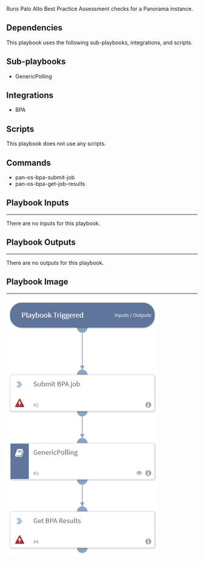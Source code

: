 Runs Palo Alto Best Practice Assessment checks for a Panorama instance.

## Dependencies
This playbook uses the following sub-playbooks, integrations, and scripts.

## Sub-playbooks
* GenericPolling

## Integrations
* BPA

## Scripts
This playbook does not use any scripts.

## Commands
* pan-os-bpa-submit-job
* pan-os-bpa-get-job-results

## Playbook Inputs
---
There are no inputs for this playbook.

## Playbook Outputs
---
There are no outputs for this playbook.

## Playbook Image
---
![Palo Alto Networks BPA Playbook](https://raw.githubusercontent.com/demisto/content/1bdd5229392bd86f0cc58265a24df23ee3f7e662/docs/images/playbooks/Palo_Alto_Networks_BPA_Playbook.png)
